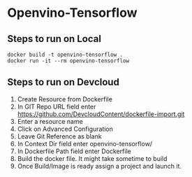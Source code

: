 # Openvino-Tensorflow
## Steps to run on Local

    docker build -t openvino-tensorflow .
    docker run -it --rm openvino-tensorflow
## Steps to run on Devcloud
1. Create Resource from Dockerfile
2. In GIT Repo URL field enter https://github.com/DevcloudContent/dockerfile-import.git
3. Enter a resource name
4. Click on Advanced Configuration
5. Leave Git Reference as blank
6. In Context Dir field enter openvino-tensorflow/
7. In Dockerfile Path field enter Dockerfile
8. Build the docker file. It might take sometime to build
9. Once Build/Image is ready assign a project and launch it.
    
